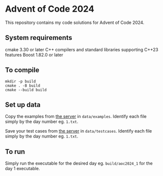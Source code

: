 # Advent of Code 2024

This repository contains my code solutions for Advent of Code 2024.

## System requirements

cmake 3.30 or later
C++ compilers and standard libraries supporting C++23 features
Boost 1.82.0 or later

## To compile

```
mkdir -p build
cmake . -B build
cmake --build build
```

## Set up data

Copy the examples from [the server](https://adventofcode.com/2024) in `data/examples`. Identify each file simply by the day number eg. `1.txt`.

Save your test cases from [the server](https://adventofcode.com/2024) in `data/testcases`. Identify each file simply by the day number eg. `1.txt`.

## To run

Simply run the executable for the desired day eg. `build/aoc2024_1` for the day 1 executable.
